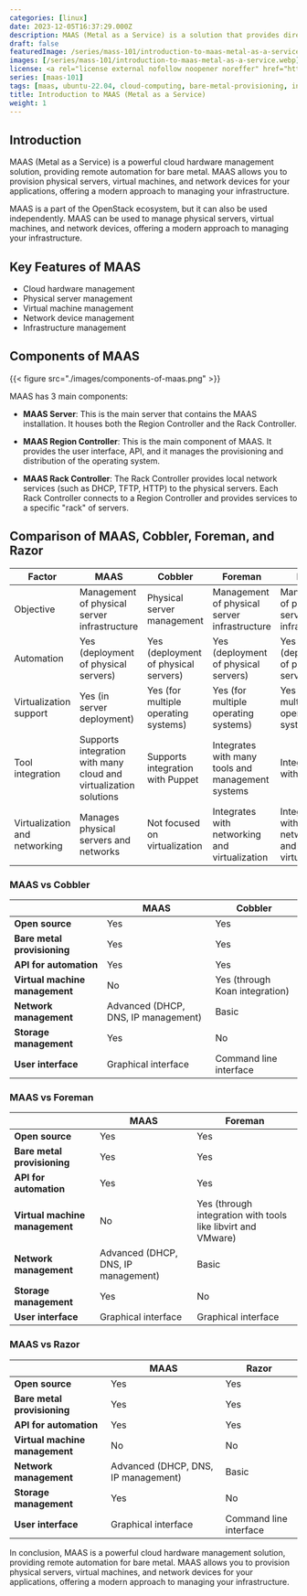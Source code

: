 ```yaml
---
categories: [linux]
date: 2023-12-05T16:37:29.000Z
description: MAAS (Metal as a Service) is a solution that provides direct hardware, enabling automation of operating system deployment on physical servers. It provides the ability to remotely manage hardware in a flexible and efficient way, supporting cloud and data center environments. MAAS helps optimize operations, reduce installation and configuration time, thereby improving performance and stability for IT infrastructure.
draft: false
featuredImage: /series/mass-101/introduction-to-maas-metal-as-a-service.webp
images: [/series/mass-101/introduction-to-maas-metal-as-a-service.webp]
license: <a rel="license external nofollow noopener noreffer" href="https://creativecommons.org/licenses/by-nc/4.0/" target="_blank">CC BY-NC 4.0</a>
series: [maas-101]
tags: [maas, ubuntu-22.04, cloud-computing, bare-metal-provisioning, infrastructure-management, server-automation, data-center-management, network-management, virtualization, virtual-machine, open-source-software, linux-administration]
title: Introduction to MAAS (Metal as a Service)
weight: 1
---
```


## Introduction

MAAS (Metal as a Service) is a powerful cloud hardware management solution, providing remote automation for bare metal. MAAS allows you to provision physical servers, virtual machines, and network devices for your applications, offering a modern approach to managing your infrastructure.

MAAS is a part of the OpenStack ecosystem, but it can also be used independently. MAAS can be used to manage physical servers, virtual machines, and network devices, offering a modern approach to managing your infrastructure.

## Key Features of MAAS

-   Cloud hardware management
-   Physical server management
-   Virtual machine management
-   Network device management
-   Infrastructure management

## Components of MAAS

{{< figure src="./images/components-of-maas.png" >}}

MAAS has 3 main components:

-   **MAAS Server**: This is the main server that contains the MAAS installation. It houses both the Region Controller and the Rack Controller.

-   **MAAS Region Controller**: This is the main component of MAAS. It provides the user interface, API, and it manages the provisioning and distribution of the operating system.

-   **MAAS Rack Controller**: The Rack Controller provides local network services (such as DHCP, TFTP, HTTP) to the physical servers. Each Rack Controller connects to a Region Controller and provides services to a specific "rack" of servers.

## Comparison of MAAS, Cobbler, Foreman, and Razor

| Factor                        | MAAS                                                              | Cobbler                              | Foreman                                           | Razor                                         |
| ----------------------------- | ----------------------------------------------------------------- | ------------------------------------ | ------------------------------------------------- | --------------------------------------------- |
| Objective                     | Management of physical server infrastructure                      | Physical server management           | Management of physical server infrastructure      | Management of physical server infrastructure  |
| Automation                    | Yes (deployment of physical servers)                              | Yes (deployment of physical servers) | Yes (deployment of physical servers)              | Yes (deployment of physical servers)          |
| Virtualization support        | Yes (in server deployment)                                        | Yes (for multiple operating systems) | Yes (for multiple operating systems)              | Yes (for multiple operating systems)          |
| Tool integration              | Supports integration with many cloud and virtualization solutions | Supports integration with Puppet     | Integrates with many tools and management systems | Integrates with Puppet                        |
| Virtualization and networking | Manages physical servers and networks                             | Not focused on virtualization        | Integrates with networking and virtualization     | Integrates with networking and virtualization |

### MAAS vs Cobbler

|                                | MAAS                                | Cobbler                        |
| ------------------------------ | ----------------------------------- | ------------------------------ |
| **Open source**                | Yes                                 | Yes                            |
| **Bare metal provisioning**    | Yes                                 | Yes                            |
| **API for automation**         | Yes                                 | Yes                            |
| **Virtual machine management** | No                                  | Yes (through Koan integration) |
| **Network management**         | Advanced (DHCP, DNS, IP management) | Basic                          |
| **Storage management**         | Yes                                 | No                             |
| **User interface**             | Graphical interface                 | Command line interface         |

### MAAS vs Foreman

|                                | MAAS                                | Foreman                                                      |
| ------------------------------ | ----------------------------------- | ------------------------------------------------------------ |
| **Open source**                | Yes                                 | Yes                                                          |
| **Bare metal provisioning**    | Yes                                 | Yes                                                          |
| **API for automation**         | Yes                                 | Yes                                                          |
| **Virtual machine management** | No                                  | Yes (through integration with tools like libvirt and VMware) |
| **Network management**         | Advanced (DHCP, DNS, IP management) | Basic                                                        |
| **Storage management**         | Yes                                 | No                                                           |
| **User interface**             | Graphical interface                 | Graphical interface                                          |

### MAAS vs Razor

|                                | MAAS                                | Razor                  |
| ------------------------------ | ----------------------------------- | ---------------------- |
| **Open source**                | Yes                                 | Yes                    |
| **Bare metal provisioning**    | Yes                                 | Yes                    |
| **API for automation**         | Yes                                 | Yes                    |
| **Virtual machine management** | No                                  | No                     |
| **Network management**         | Advanced (DHCP, DNS, IP management) | Basic                  |
| **Storage management**         | Yes                                 | No                     |
| **User interface**             | Graphical interface                 | Command line interface |

In conclusion, MAAS is a powerful cloud hardware management solution, providing remote automation for bare metal. MAAS allows you to provision physical servers, virtual machines, and network devices for your applications, offering a modern approach to managing your infrastructure.
